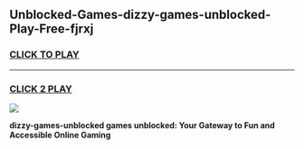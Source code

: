 
## Unblocked-Games-dizzy-games-unblocked-Play-Free-fjrxj
<h3>
<a href="https://premium76.site?title=dizzy-games-unblocked&ref=22A">CLICK TO PLAY</a></h3>
<hr>

<h3>
<a href="https://premium76.site?title=dizzy-games-unblocked&ref=22A">CLICK 2 PLAY</a>
  
</h3>

<a href="https://premium76.site?title=dizzy-games-unblocked&ref=22A"><img src="https://clearcache.store/games.png"></a>


**dizzy-games-unblocked games unblocked: Your Gateway to Fun and Accessible Online Gaming**
